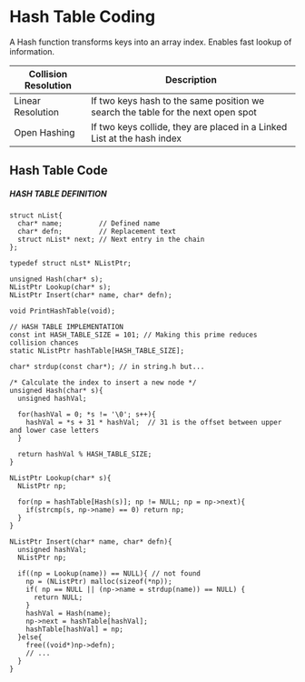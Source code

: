 # Hash Table Coding #
A Hash function transforms keys into an array index. Enables fast lookup of information.

| Collision Resolution | Description                                                                     |
| -------------------- | ------------------------------------------------------------------------------- |
| Linear Resolution    | If two keys hash to the same position we search the table for the next open spot|
| Open Hashing         | If two keys collide, they are placed in a Linked List at the hash index         |


## Hash Table Code ##

##### HASH TABLE DEFINITION #####
    struct nList{
      char* name;         // Defined name
      char* defn;         // Replacement text
      struct nList* next; // Next entry in the chain
    };

    typedef struct nLst* NListPtr;

    unsigned Hash(char* s);
    NListPtr Lookup(char* s);
    NListPtr Insert(char* name, char* defn);

    void PrintHashTable(void);

    // HASH TABLE IMPLEMENTATION
    const int HASH_TABLE_SIZE = 101; // Making this prime reduces collision chances
    static NListPtr hashTable[HASH_TABLE_SIZE];

    char* strdup(const char*); // in string.h but...

    /* Calculate the index to insert a new node */
    unsigned Hash(char* s){
      unsigned hashVal;

      for(hashVal = 0; *s != '\0'; s++){
        hashVal = *s + 31 * hashVal;  // 31 is the offset between upper and lower case letters
      }

      return hashVal % HASH_TABLE_SIZE;
    }

    NListPtr Lookup(char* s){
      NListPtr np;

      for(np = hashTable[Hash(s)]; np != NULL; np = np->next){
        if(strcmp(s, np->name) == 0) return np;
      }
    }

    NListPtr Insert(char* name, char* defn){
      unsigned hashVal;
      NListPtr np;

      if((np = Lookup(name)) == NULL){ // not found
        np = (NListPtr) malloc(sizeof(*np));
        if( np == NULL || (np->name = strdup(name)) == NULL) {
          return NULL;
        }
        hashVal = Hash(name);
        np->next = hashTable[hashVal];
        hashTable[hashVal] = np;
      }else{
        free((void*)np->defn);
        // ...
      }
    }
